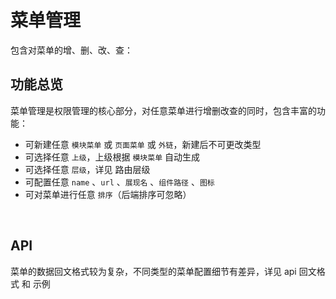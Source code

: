 <!-- ---
sidebarDepth: 0
--- -->

# 菜单管理

包含对菜单的增、删、改、查：
<img class="img-margin-top" :src="$withBase('/assets/菜单管理_界面.png')">

## 功能总览

菜单管理是权限管理的核心部分，对任意菜单进行增删改查的同时，包含丰富的功能：

- 可新建任意 `模块菜单` 或 `页面菜单` 或 `外链`，新建后不可更改类型
- 可选择任意 `上级`，上级根据 `模块菜单` 自动生成
- 可选择任意 `层级`，详见 <a :href="$withBase('/document/router/')">路由层级</a>
- 可配置任意 `name` 、`url` 、`展现名` 、`组件路径` 、`图标`
- 可对菜单进行任意 `排序`（后端排序可忽略）

<img class="img-margin-top" :src="$withBase('/assets/菜单管理_选择上级.png')">
<img :src="$withBase('/assets/菜单管理_选择层级.png')">
<img :src="$withBase('/assets/菜单管理_选择图标.png')">

## API

菜单的数据回文格式较为复杂，不同类型的菜单配置细节有差异，详见 <a :href="$withBase('/document/router/api.html')">api 回文格式</a> 和 <a :href="$withBase('/document/router/example.html')">示例</a>
